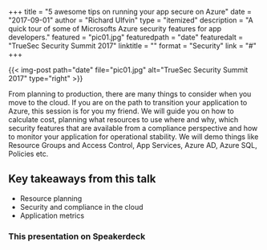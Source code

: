 +++
title = "5 awesome tips on running your app secure on Azure"
date = "2017-09-01"
author = "Richard Ulfvin"
type = "itemized"
description = "A quick tour of some of Microsofts Azure security features for app developers."
featured = "pic01.jpg"
featuredpath = "date"
featuredalt = "TrueSec Security Summit 2017"
linktitle = ""
format = "Security"
link = "#"
+++

{{< img-post path="date" file="pic01.jpg" alt="TrueSec Security Summit 2017" type="right" >}}

From planning to production, there are many things to consider when you move to the cloud. If you are on the path to transition your application to Azure, this session is for you my friend. We will guide you on how to calculate cost, planning what resources to use where and why, which security features that are available from a compliance perspective and how to monitor your application for operational stability. We will demo things like Resource Groups and Access Control, App Services, Azure AD, Azure SQL, Policies etc.

## Key takeaways from this talk

* Resource planning
* Security and compliance in the cloud
* Application metrics

### This presentation on Speakerdeck

<figure style="width:500px" >
    <script async class='speakerdeck-embed' data-id='9094dca35d84429b9c314c43abb17056' data-ratio='2.0' src='//speakerdeck.com/assets/embed.js'></script>
</figure>

